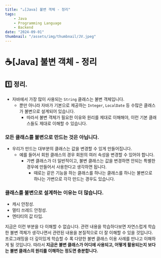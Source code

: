 ```yaml
---
title: "☕️[Java] 불변 객체 - 정리"
tags:
    - Java
    - Programming Language
    - Backend
date: "2024-09-01"
thumbnail: "/assets/img/thumbnail/JV.jpeg"
---
```


# ☕️[Java] 불변 객체 - 정리

## 1️⃣ 정리.
- 자바에서 가장 많이 사용되는 `String` 클래스는 불변 객체입니다.
    - 뿐만 아니라 자바가 기본으로 제공하는 `Integer`, `LocalDate` 등 수많은 클래스가 불변으로 설계되어 있습니다.
        - 따라서 불변 객체가 필요한 이유와 원리를 제대로 이해해야, 이런 기본 클래스들도 제대로 이해할 수 있습니다.

### 모든 클래스를 불변으로 만드는 것은 아닙니다.
- 우리가 만드는 대부분의 클래스는 값을 변경할 수 있게 만들어집니다.
    - 예를 들어서 회원 클래스의 경우 회원의 여러 속성을 변경할 수 있어야 합니다.
        - 가변 클래스가 더 일반적이고, 불변 클래스는 값을 변경하면 안되는 특별한 경우에 만들어서 사용한다고 생각하면 됩니다.
            - 때로는 같은 기능을 하는 클래스를 하나는 클래스를 하나는 불변으로 하나는 가변으로 각각 만드는 경우도 있습니다.

### 클래스를 불변으로 설계하는 이유는 더 많습니다.
- 캐시 안정성.
- 멀티 쓰레드 안정성.
- 엔티티의 값 타입.

지금은 이런 부분을 다 이해할 수 없습니다.
관련 내용을 학습하다보면 자연스럽게 학습한 불변 객체가 생각나면서 관련된 내용을 본질적으로 더 잘 이해할 수 있을 것입니다.
프로그래밍을 더 깊이있게 학습할 수 록 다양한 불변 클래스 이용 사례를 만나고 이해하게 될 것입니다.
따라서 **지금은 불변 클래스가 어디에 사용되고, 어떻게 활용되는지 보다는 불변 클래스의 원리를 이해하는 정도면 충분합니다.**
